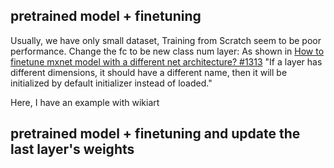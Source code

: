 ## pretrained model + finetuning
Usually, we have only small dataset, Training from Scratch seem to be poor performance.
Change the fc to be new class num layer:
As shown in [How to finetune mxnet model with a different net architecture? \#1313](https://github.com/dmlc/mxnet/issues/1313)
"If a layer has different dimensions, it should have a different name, then it will be initialized by default initializer 
instead of loaded."

Here, I have an example with wikiart []()

## pretrained model + finetuning  and update the last layer's weights

